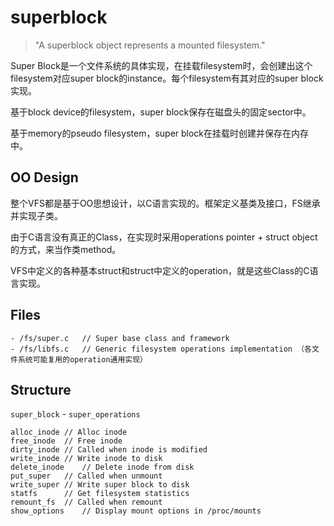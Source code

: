 # superblock

> "A superblock object represents a mounted filesystem."

Super Block是一个文件系统的具体实现，在挂载filesystem时，会创建出这个filesystem对应super block的instance。每个filesystem有其对应的super block实现。

基于block device的filesystem，super block保存在磁盘头的固定sector中。

基于memory的pseudo filesystem，super block在挂载时创建并保存在内存中。

## OO Design

整个VFS都是基于OO思想设计，以C语言实现的。框架定义基类及接口，FS继承并实现子类。

由于C语言没有真正的Class，在实现时采用operations pointer + struct object的方式，来当作类method。

VFS中定义的各种基本struct和struct中定义的operation，就是这些Class的C语言实现。

## Files

```
- /fs/super.c	// Super base class and framework
- /fs/libfs.c	// Generic filesystem operations implementation （各文件系统可能复用的operation通用实现）
```

## Structure

`super_block` - `super_operations`

```
alloc_inode	// Alloc inode
free_inode	// Free inode
dirty_inode	// Called when inode is modified
write_inode	// Write inode to disk
delete_inode	// Delete inode from disk
put_super	// Called when unmount
write_super	// Write super block to disk
statfs		// Get filesystem statistics
remount_fs	// Called when remount
show_options	// Display mount options in /proc/mounts
```

